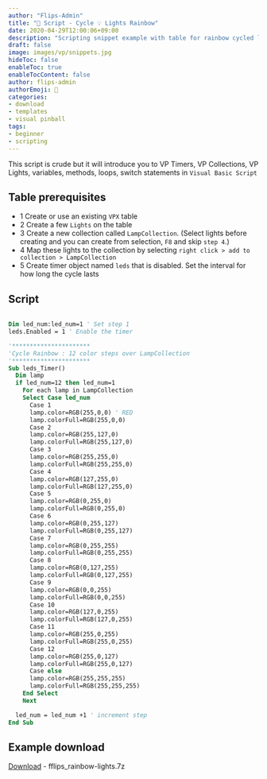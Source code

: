 ```yaml
---
author: "Flips-Admin"
title: "📜 Script - Cycle 💡 Lights Rainbow"
date: 2020-04-29T12:00:06+09:00
description: "Scripting snippet example with table for rainbow cycled lamps. This script is crude but it will introduce you to VP Timers, VP Collections, VP Lights, variables, methods, loops, switch statements..."
draft: false
image: images/vp/snippets.jpg
hideToc: false
enableToc: true
enableTocContent: false
author: flips-admin
authorEmoji: 🌱
categories:
- download
- templates
- visual pinball
tags: 
- beginner
- scripting
---
```


This script is crude but it will introduce you to VP Timers, VP Collections, VP Lights, variables, methods, loops, switch statements in `Visual Basic Script`

## Table prerequisites

* 1 Create or use an existing `VPX` table
* 2 Create a few `Lights` on the table
* 3 Create a new collection called `LampCollection`. (Select lights before creating and you can create from selection, `F8` and skip `step 4`.)
* 4 Map these lights to the collection by selecting `right click > add to collection > LampCollection`
* 5 Create timer object named `leds` that is disabled. Set the interval for how long the cycle lasts

## Script

``` vb

Dim led_num:led_num=1 ' Set step 1
leds.Enabled = 1 ' Enable the timer

'**********************
'Cycle Rainbow : 12 color steps over LampCollection
'**********************
Sub leds_Timer()
  Dim lamp
  if led_num=12 then led_num=1
    For each lamp in LampCollection
    Select Case led_num
      Case 1
      lamp.color=RGB(255,0,0) ' RED
      lamp.colorFull=RGB(255,0,0)
      Case 2
      lamp.color=RGB(255,127,0)
      lamp.colorFull=RGB(255,127,0)
      Case 3
      lamp.color=RGB(255,255,0)
      lamp.colorFull=RGB(255,255,0)
      Case 4
      lamp.color=RGB(127,255,0)
      lamp.colorFull=RGB(127,255,0)
      Case 5
      lamp.color=RGB(0,255,0)
      lamp.colorFull=RGB(0,255,0)
      Case 6
      lamp.color=RGB(0,255,127)
      lamp.colorFull=RGB(0,255,127)
      Case 7
      lamp.color=RGB(0,255,255)
      lamp.colorFull=RGB(0,255,255)
      Case 8
      lamp.color=RGB(0,127,255)
      lamp.colorFull=RGB(0,127,255)
      Case 9
      lamp.color=RGB(0,0,255)
      lamp.colorFull=RGB(0,0,255)
      Case 10
      lamp.color=RGB(127,0,255)
      lamp.colorFull=RGB(127,0,255)
      Case 11
      lamp.color=RGB(255,0,255)
      lamp.colorFull=RGB(255,0,255)
      Case 12
      lamp.color=RGB(255,0,127)
      lamp.colorFull=RGB(255,0,127)
      Case else
      lamp.color=RGB(255,255,255)
      lamp.colorFull=RGB(255,255,255)
    End Select
    Next

  led_num = led_num +1 ' increment step
End Sub

```

## Example download

[Download](/dl/examples/fflips_rainbow-lights.7z) - fflips_rainbow-lights.7z